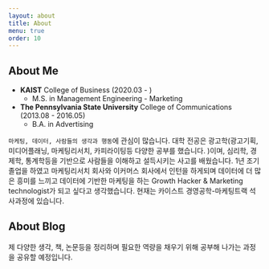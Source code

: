 ```yaml
---
layout: about
title: About
menu: true
order: 10
---
```


## About Me
- __KAIST__ College of Business (2020.03 - )
  - M.S. in Management Engineering - Marketing
- __The Pennsylvania State University__ College of Communications (2013.08 - 2016.05)
  - B.A. in Advertising

```마케팅, 데이터, 사람들의 생각과 행동```에 관심이 많습니다. 대학 전공은 광고학(광고기획, 미디어플래닝, 마케팅리서치, 카피라이팅등 다양한 공부를 했습니다. )이며, 심리학, 경제학, 통계학등을 기반으로 사람들을 이해하고 설득시키는 사고를 배웠습니다. 1년 조기졸업을 하였고 마케팅리서치 회사와 이커머스 회사에서 인턴을 하게되며 데이터에 더 많은 흥미를 느끼고 데이터에 기반한 마케팅을 하는 Growth Hacker & Marketing technologist가 되고 싶다고 생각했습니다. 현재는 카이스트 경영공학-마케팅트랙 석사과정에 있습니다. 




## About Blog
제 다양한 생각, 책, 논문등을 정리하며 필요한 역량을 채우기 위해 공부해 나가는 과정을 공유할 예정입니다.
